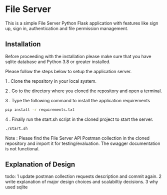 # File Server

This is a simple File Server Python Flask application with features like sign up, sign in, authentication and file permission management.

## Installation

Before proceeding with the installation please make sure that you have sqlite database and Python 3.8 or greater installed.

Please follow the steps below to setup the application server.

1 . Clone the repository in your local system.

2 . Go to the directory where you cloned the repository and open a terminal.

3 . Type the following command to install the application requirements

```bash
pip install -r requirements.txt
```
4 . Finally run the start.sh script in the cloned project to start the server.

```bash
./start.sh
```



Note : Please find the File Server API Postman collection in the cloned repository and import it for testing/evaluation. The swagger documentation is not functional.


## Explanation of Design

todo:
1 update postman collection requests description and commit again.
2 write explanation of major design choices and scalabiltiy decisions.
3 why used sqlite


